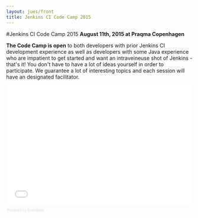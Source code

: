 ```yaml
---
layout: jues/front
title: Jenkins CI Code Camp 2015
---
```

#Jenkins CI Code Camp 2015
__August 11th, 2015 at Praqma Copenhagen__



__The Code Camp is open__ to both developers with prior Jenkins CI development experience as well as developers with some Java experience who are impatient to get started and want an intraveineuse shot of Jenkins - that's it! You don't have to have a lot of ideas yourself in order to participate. We guarantee a lot of interesting topics and each session will have an designated facilitator.

<div style="width:100%; text-align:left;" ><iframe  src="//eventbrite.com/tickets-external?eid=17385898691&ref=etckt" frameborder="0" height="326" width="100%" vspace="0" hspace="0" marginheight="5" marginwidth="5" scrolling="auto" allowtransparency="true"></iframe><div style="font-family:Helvetica, Arial; font-size:10px; padding:5px 0 5px; margin:2px; width:100%; text-align:left;" ><a class="powered-by-eb" style="color: #dddddd; text-decoration: none;" target="_blank" href="http://www.eventbrite.com/r/etckt">Powered by Eventbrite</a></div></div>
